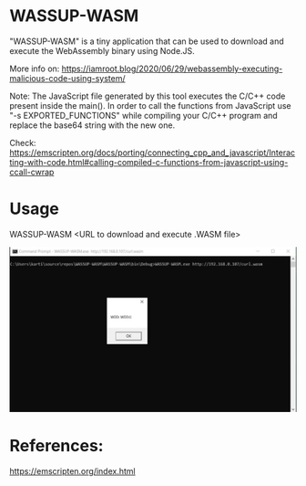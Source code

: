 # WASSUP-WASM
"WASSUP-WASM" is a tiny application that can be used to download and execute the WebAssembly binary using Node.JS.

More info on: https://iamroot.blog/2020/06/29/webassembly-executing-malicious-code-using-system/

Note:
The JavaScript file generated by this tool executes the C/C++ code present inside the main(). In order to call the functions from JavaScript use "-s EXPORTED_FUNCTIONS" while compiling your C/C++ program and replace the base64 string with the new one.

Check: https://emscripten.org/docs/porting/connecting_cpp_and_javascript/Interacting-with-code.html#calling-compiled-c-functions-from-javascript-using-ccall-cwrap

# Usage

WASSUP-WASM <URL to download and execute .WASM file>

![Screenshot](WW.JPG)

# References:
https://emscripten.org/index.html
